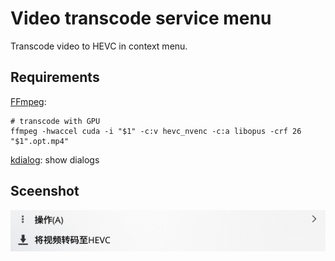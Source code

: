 # Video transcode service menu
Transcode video to HEVC in context menu.

## Requirements
[FFmpeg](https://ffmpeg.org/):
```
# transcode with GPU
ffmpeg -hwaccel cuda -i "$1" -c:v hevc_nvenc -c:a libopus -crf 26 "$1".opt.mp4"
```
[kdialog](https://github.com/KDE/kdialog): show dialogs

## Sceenshot
![context menu](https://raw.githubusercontent.com/senventise/video_transcode_service_menu/master/screenshot.png)
